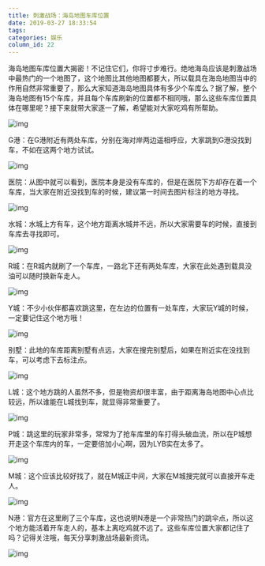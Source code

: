 ```yaml
---
title: 刺激战场：海岛地图车库位置
date: 2019-03-27 18:33:54
tags:
categories: 娱乐
column_id: 22
---
```


海岛地图车库位置大揭密！不记住它们，你将寸步难行。绝地海岛应该是刺激战场中最热门的一个地图了，这个地图比其他地图都要大，所以载具在海岛地图当中的作用自然非常重要了，那么大家知道海岛地图具体有多少个车库么？据了解，整个海岛地图有15个车库，并且每个车库刷新的位置都不相同哦，那么这些车库位置具体在哪里呢？接下来就带大家逐一了解，希望能对大家吃鸡有所帮助。

![img](https://t11.baidu.com/it/u=833869612,344713396&fm=173&app=25&f=JPEG?w=609&h=432&s=F2B639C59AB1D5CE060D181A0300F0D0)

G港：在G港附近有两处车库，分别在海对岸两边遥相呼应，大家跳到G港没找到车，不如在这两个地方试试。

![img](https://t12.baidu.com/it/u=1316666249,1922313190&fm=173&app=25&f=JPEG?w=613&h=387&s=BA926DC95AE1D9571C9D541D0300C042)

医院：从图中就可以看到，医院本身是没有车库的，但是在医院下方却存在着一个车库，当大家在附近没找到车的时候，建议第一时间去图片标注的地方寻找。

![img](https://t12.baidu.com/it/u=2062640852,3577329183&fm=173&app=25&f=JPEG?w=502&h=407&s=9ABC71C86EE796470E7B051D0300C0CA)

水城：水城上方有车，这个地方距离水城并不远，所以大家需要车的时候，直接到车库去寻找即可。

![img](https://t10.baidu.com/it/u=4037548248,2800746130&fm=173&app=25&f=JPEG?w=617&h=456&s=BA8265C942338BCE501CA51D030080C2)

R城：在R城内就刷了一个车库，一路北下还有两处车库，大家在此处遇到载具没油可以随时换新车走人。

![img](https://t12.baidu.com/it/u=1186836911,2689688912&fm=173&app=25&f=JPEG?w=614&h=440&s=7AB471C8D2A0D94F06245919030080C2)

Y城：不少小伙伴都喜欢跳这里，在左边的位置有一处车库，大家玩Y城的时候，一定要记住这个地方哦！

![img](https://t12.baidu.com/it/u=2061072653,1200236644&fm=173&app=25&f=JPEG?w=611&h=451&s=F0B877D94AE1D54F4AA8B00A0300A0D1)

别墅：此地的车库距离别墅有点远，大家在搜完别墅后，如果在附近实在没找到车，可以考虑下去标注点。

![img](https://t12.baidu.com/it/u=145992737,3383107770&fm=173&app=25&f=JPEG?w=544&h=439&s=F0B873D94AB388D254B1481F030040D3)

L城：这个地方跳的人虽然不多，但是物资却很丰富，由于距离海岛地图中心点比较远，所以谁能在L城找到车，就显得非常重要了。

![img](https://t10.baidu.com/it/u=2539021872,1199197957&fm=173&app=25&f=JPEG?w=613&h=377&s=32935EC95AB1D8C642B53C3B03005050)

P城：跳这里的玩家非常多，常常为了抢车库里的车打得头破血流，所以在P城想开走这个车库内的车，一定要倍加小心啊，因为LYB实在太多了。

![img](https://t10.baidu.com/it/u=2034508785,2408613067&fm=173&app=25&f=JPEG?w=615&h=445&s=BA9B2FC94AF1DDCE102C70190300C0C2)

M城：这个应该比较好找了，就在M城正中间，大家在M城搜完就可以直接开车走人。

![img](https://t10.baidu.com/it/u=1063935009,1608359768&fm=173&app=25&f=JPEG?w=616&h=417&s=5A922EC14AF19BDC0C912017030090C2)

N港：官方在这里刷了三个车库，这也说明N港是一个非常热门的跳伞点，所以这个地方能活着开车走人的，基本上离吃鸡就不远了。这些车库位置大家都记住了吗？记得关注哦，每天分享刺激战场最新资讯。

![img](https://t11.baidu.com/it/u=3466217710,798160762&fm=173&app=25&f=JPEG?w=616&h=345&s=47A4B44116F3F077509E819B0300F089)